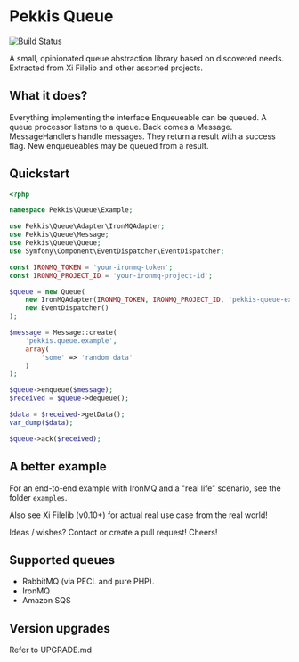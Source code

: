 Pekkis Queue
=============

[![Build Status](https://secure.travis-ci.org/pekkis/queue.png?branch=master)](http://travis-ci.org/pekkis/queue)

A small, opinionated queue abstraction library based on discovered needs.
Extracted from Xi Filelib and other assorted projects.

What it does?
--------------

Everything implementing the interface Enqueueable can be queued. A queue processor listens to a queue. Back comes a Message.
MessageHandlers handle messages. They return a result with a success flag. New enqueueables may be queued from
a result.

Quickstart
-----------

```php
<?php

namespace Pekkis\Queue\Example;

use Pekkis\Queue\Adapter\IronMQAdapter;
use Pekkis\Queue\Message;
use Pekkis\Queue\Queue;
use Symfony\Component\EventDispatcher\EventDispatcher;

const IRONMQ_TOKEN = 'your-ironmq-token';
const IRONMQ_PROJECT_ID = 'your-ironmq-project-id';

$queue = new Queue(
    new IronMQAdapter(IRONMQ_TOKEN, IRONMQ_PROJECT_ID, 'pekkis-queue-example'),
    new EventDispatcher()
);

$message = Message::create(
    'pekkis.queue.example',
    array(
        'some' => 'random data'
    )
);

$queue->enqueue($message);
$received = $queue->dequeue();

$data = $received->getData();
var_dump($data);

$queue->ack($received);

```

A better example
-----------------

For an end-to-end example with IronMQ and a "real life" scenario, see the folder `examples`.

Also see Xi Filelib (v0.10+) for actual real use case from the real world!

Ideas / wishes? Contact or create a pull request! Cheers!

Supported queues
-----------------

- RabbitMQ (via PECL and pure PHP).
- IronMQ
- Amazon SQS

Version upgrades
-----------------

Refer to UPGRADE.md


